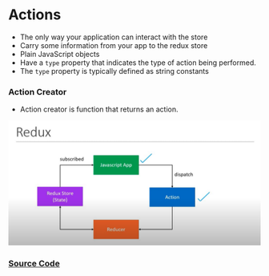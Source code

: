 # Actions

- The only way your application can interact with the store
- Carry some information from your app to the redux store
- Plain JavaScript objects
- Have a `type` property that indicates the type of action being performed.
- The `type` property is typically defined as string constants

### Action Creator

- Action creator is function that returns an action.

![11](../assets/11.PNG)

### [Source Code](https://github.com/mycodingx/redux-demo/tree/actions)
